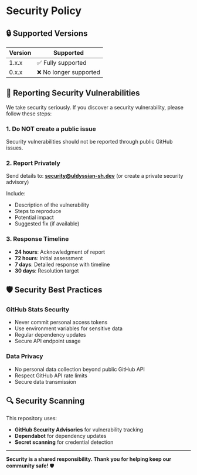 # Security Policy

## 🔒 Supported Versions

| Version | Supported          |
| ------- | ------------------ |
| 1.x.x   | ✅ Fully supported |
| 0.x.x   | ❌ No longer supported |

## 🚨 Reporting Security Vulnerabilities

We take security seriously. If you discover a security vulnerability, please follow these steps:

### 1. **Do NOT** create a public issue
Security vulnerabilities should not be reported through public GitHub issues.

### 2. Report Privately
Send details to: **security@uldyssian-sh.dev** (or create a private security advisory)

Include:
- Description of the vulnerability
- Steps to reproduce
- Potential impact
- Suggested fix (if available)

### 3. Response Timeline
- **24 hours**: Acknowledgment of report
- **72 hours**: Initial assessment
- **7 days**: Detailed response with timeline
- **30 days**: Resolution target

## 🛡️ Security Best Practices

### GitHub Stats Security
- Never commit personal access tokens
- Use environment variables for sensitive data
- Regular dependency updates
- Secure API endpoint usage

### Data Privacy
- No personal data collection beyond public GitHub API
- Respect GitHub API rate limits
- Secure data transmission

## 🔍 Security Scanning

This repository uses:
- **GitHub Security Advisories** for vulnerability tracking
- **Dependabot** for dependency updates
- **Secret scanning** for credential detection

---

**Security is a shared responsibility. Thank you for helping keep our community safe!** 🛡️